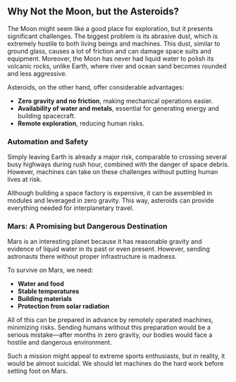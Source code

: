 ## Why Not the Moon, but the Asteroids?

The Moon might seem like a good place for exploration, but it presents significant challenges. The biggest problem is its abrasive dust, which is extremely hostile to both living beings and machines. This dust, similar to ground glass, causes a lot of friction and can damage space suits and equipment. Moreover, the Moon has never had liquid water to polish its volcanic rocks, unlike Earth, where river and ocean sand becomes rounded and less aggressive.

Asteroids, on the other hand, offer considerable advantages:

- **Zero gravity and no friction**, making mechanical operations easier.  
- **Availability of water and metals**, essential for generating energy and building spacecraft.  
- **Remote exploration**, reducing human risks.  

### Automation and Safety

Simply leaving Earth is already a major risk, comparable to crossing several busy highways during rush hour, combined with the danger of space debris. However, machines can take on these challenges without putting human lives at risk.

Although building a space factory is expensive, it can be assembled in modules and leveraged in zero gravity. This way, asteroids can provide everything needed for interplanetary travel.

### Mars: A Promising but Dangerous Destination

Mars is an interesting planet because it has reasonable gravity and evidence of liquid water in its past or even present. However, sending astronauts there without proper infrastructure is madness.

To survive on Mars, we need:  
- **Water and food**  
- **Stable temperatures**  
- **Building materials**  
- **Protection from solar radiation**  

All of this can be prepared in advance by remotely operated machines, minimizing risks. Sending humans without this preparation would be a serious mistake—after months in zero gravity, our bodies would face a hostile and dangerous environment.  

Such a mission might appeal to extreme sports enthusiasts, but in reality, it would be almost suicidal. We should let machines do the hard work before setting foot on Mars.
